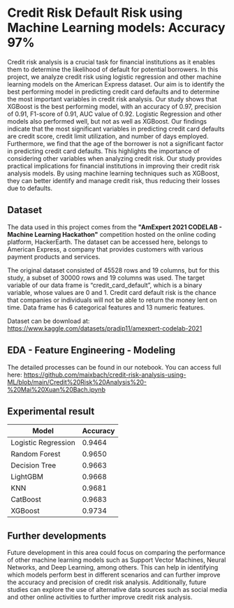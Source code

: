 # Credit Risk Default Risk using Machine Learning models: Accuracy 97%

Credit risk analysis is a crucial task for financial institutions as it enables them to determine the likelihood of default for potential borrowers. In this project, we analyze credit risk using logistic regression and other machine learning models on the American Express dataset. Our aim is to identify the best performing model in predicting credit card defaults and to determine the most important variables in credit risk analysis. Our study shows that XGBoost is the best performing model, with an accuracy of 0.97, precision of 0.91, F1-score of 0.91, AUC value of 0.92. Logistic Regression and other models also performed well, but not as well as XGBoost. Our findings indicate that the most significant variables in predicting credit card defaults are credit score, credit limit utilization, and number of days employed. Furthermore, we find that the age of the borrower is not a significant factor in predicting credit card defaults. This highlights the importance of considering other variables when analyzing credit risk. Our study provides practical implications for financial institutions in improving their credit risk analysis models. By using machine learning techniques such as XGBoost, they can better identify and manage credit risk, thus reducing their losses due to defaults.

## Dataset

The data used in this project comes from the **"AmExpert 2021 CODELAB - Machine Learning Hackathon"** competition hosted on the online coding platform, HackerEarth. The dataset can be accessed here, belongs to American Express, a company that provides customers with various payment products and services.

The original dataset consisted of 45528 rows and 19 columns, but for this study, a subset of 30000 rows and 19 columns was used. The target variable of our data frame is “credit_card_default”, which is a binary variable, whose values are 0 and 1. Credit card default risk is the chance that companies or individuals will not be able to return the money lent on time. Data frame has 6 categorical features and 13 numeric features.

Dataset can be download at: https://www.kaggle.com/datasets/pradip11/amexpert-codelab-2021

## EDA - Feature Engineering - Modeling
The detailed processes can be found in our notebook. 
You can access full here: https://github.com/maixbach/credit-risk-analysis-using-ML/blob/main/Credit%20Risk%20Analysis%20-%20Mai%20Xuan%20Bach.ipynb

## Experimental result
Model         | Accuracy
------------- | -------------
Logistic Regression | 0.9464
Random Forest | 0.9650
Decision Tree | 0.9663
LightGBM  | 0.9668
KNN | 0.9681
CatBoost | 0.9683
XGBoost | 0.9734

## Further developments
Future development in this area could focus on comparing the performance of other machine learning models such as Support Vector Machines, Neural Networks, and Deep Learning, among others. This can help in identifying which models perform best in different scenarios and can further improve the accuracy and precision of credit risk analysis. Additionally, future studies can explore the use of alternative data sources such as social media and other online activities to further improve credit risk analysis.
